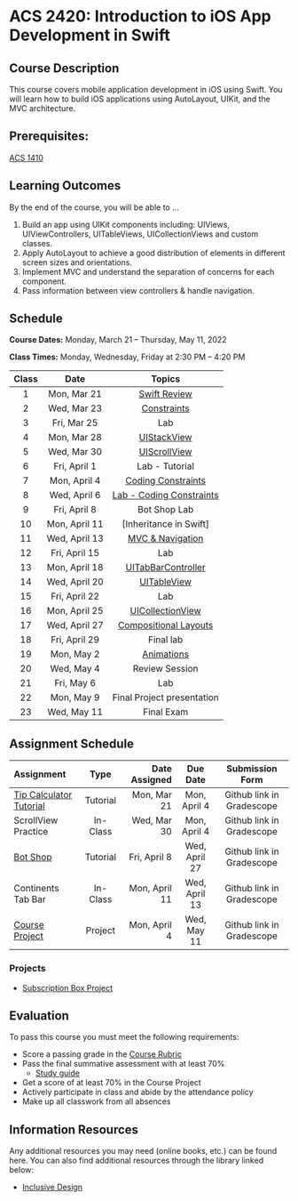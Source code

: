 # ACS 2420: Introduction to iOS App Development in Swift

## Course Description

This course covers mobile application development in iOS using Swift. You will learn how to build iOS applications using AutoLayout, UIKit, and the MVC architecture.

## Prerequisites:

[ACS 1410](https://github.com/Tech-at-DU/ACS-1410-Introduction-to-Swift)

## Learning Outcomes

By the end of the course, you will be able to ...

1. Build an app using UIKit components including: UIViews, UIViewControllers, UITableViews, UICollectionViews and custom classes.
1. Apply AutoLayout to achieve a good distribution of elements in different screen sizes and orientations.
1. Implement MVC and understand the separation of concerns for each component.
1. Pass information between view controllers & handle navigation.

## Schedule

**Course Dates:** Monday, March 21 – Thursday, May 11, 2022

**Class Times:** Monday, Wednesday, Friday at 2:30 PM – 4:20 PM

| Class |     Date     |          Topics            |
|:-----:|:------------:|:--------------------------:|
|  1 |  Mon, Mar 21    | [Swift Review]             |
|  2 |  Wed, Mar 23    | [Constraints]              |
|  3 |  Fri, Mar 25    | Lab                        |
|  4 |  Mon, Mar 28    | [UIStackView]              |
|  5 |  Wed, Mar 30    | [UIScrollView]             |
|  6 |  Fri, April 1   | Lab - Tutorial             |
|  7 |  Mon, April 4   | [Coding Constraints]       |
|  8 |  Wed, April 6   | [Lab - Coding Constraints] |
|  9 |  Fri, April 8   | Bot Shop Lab               |
| 10 |  Mon, April 11  | [Inheritance in Swift]     |
| 11 |  Wed, April 13  | [MVC & Navigation]         |
| 12 |  Fri, April 15  | Lab                        |
| 13 |  Mon, April 18  | [UITabBarController]       |
| 14 |  Wed, April 20  | [UITableView]              |
| 15 |  Fri, April 22  | Lab                        |
| 16 |  Mon, April 25  | [UICollectionView]         |
| 17 |  Wed, April 27  | [Compositional Layouts]    |
| 18 |  Fri, April 29  | Final lab                  |
| 19 |  Mon, May 2     | [Animations]               |
| 20 |  Wed, May 4     | Review Session             |
| 21 |  Fri, May 6     | Lab                        |
| 22 |  Mon, May 9     | Final Project presentation |
| 23 |  Wed, May 11    | Final Exam                 |

[Swift Review]: Lessons/00-Swift-Review/README.md
[Constraints]: Lessons/01-Autolayout/README.md
[UIStackView]: Lessons/01-Autolayout/README.md
[UIScrollView]: Lessons/02-AutoLayout/README.md
[Coding Constraints]: Lessons/03-CodingConstraints/README.md
[Lab - Coding Constraints]: Lessons/Lab-CodingConstraints/README.md
[Custom Views]: Lessons/04-CustomViews/README.md
[Lab - Custom Views]: Lessons/04-CustomViews/README.md
[MVC & Navigation]: Lessons/05-Intro-to-MVC/README.md
[UITabBarController]: Lessons/09-TabBarController/README.md
[Lab - UITabBarController]: Lessons/09-TabBarController/README.md
[UITableView]: Lessons/06-TableViews/README.md
[Lab - UITableView]: Lessons/06-TableViews/README.md
[UICollectionView]: Lessons/07-CollectionViews/README.md
[Compositional Layouts]: Lessons/08-CompositionalLayouts/README.md
[Animations]: Lessons/10-Animations/README.md

## Assignment Schedule

|    Assignment       | Type     | Date Assigned |   Due Date   |     Submission Form     |
|:--------------------|:--------:|--------------:|:------------:|:-----------------------:|
| [Tip Calculator Tutorial] | Tutorial |  Mon, Mar 21 |  Mon, April 4   | Github link in Gradescope  |
| ScrollView Practice | In-Class |  Wed, Mar 30       |  Mon, April 4   | Github link in Gradescope  |
| [Bot Shop]          | Tutorial |  Fri, April 8      |  Wed, April 27  | Github link in Gradescope  |
| Continents Tab Bar  | In-Class |  Mon, April 11     |  Wed, April 13  | Github link in Gradescope  |
| [Course Project]    | Project  |  Mon, April 4      |  Wed, May 11    | Github link in Gradescope  |

[Tip Calculator Tutorial]: https://github.com/Tech-at-DU/Tip-Calculator-Swift
[Bot Shop]: https://github.com/Tech-at-DU/BotShop-iOS
[Habitual App]: https://github.com/Tech-at-DU/Habitual-Swift4
[Course Project]: Assignments/classProject.md

### Projects

- [Subscription Box Project](Assignments/classProject.md)

## Evaluation

To pass this course you must meet the following requirements:

- Score a passing grade in the [Course Rubric](https://docs.google.com/document/d/1gLRYwJFzJdnkVoCVweombI2LCDxuM7pv4q4atuKPXDg/edit?usp=sharing)
- Pass the final summative assessment with at least 70%
    - [Study guide](StudyGuide.md)
- Get a score of at least 70% in the Course Project
- Actively participate in class and abide by the attendance policy
- Make up all classwork from all absences

##  Information Resources

Any additional resources you may need (online books, etc.) can be found here. You can also find additional resources through the library linked below:

<!-- - [make.sc/library](http://make.sc/library) -->
- [Inclusive Design](https://developer.apple.com/design/human-interface-guidelines/inclusion/overview)

<!-- 
## Make School Course Policies

- [Program Learning Outcomes](https://make.sc/program-learning-outcomes) - What you will achieve after finishing Make School, all courses are designed around these outcomes.
- [Grading System](https://make.sc/grading-system) - How grading is done at Make School
- [Code of Conduct, Equity, and Inclusion](https://make.sc/code-of-conduct) - Learn about Diversity and Inclusion at Make School
- [Academic Honesty](https://make.sc/academic-honesty-policy) - Our policies around plagerism, cheating, and other forms of academic misconduct
- [Attendance Policy](https://make.sc/attendance-policy) - What we expect from you in terms of attendance for all classes at Make School
- [Course Credit Policy](https://make.sc/course-credit-policy) - Our policy for how you obtain credit for your courses
- [Disability Services (Academic Accommodations)](https://make.sc/disability-services) - Services and accommodations we provide for students
- [Online Learning Tutorial](https://make.sc/online-learning-tutorial) - How to succeed in online learning at Make School
- [Student Handbook](https://make.sc/student-handbook) - Guidelines, policies, and resources for all Make School students -->
